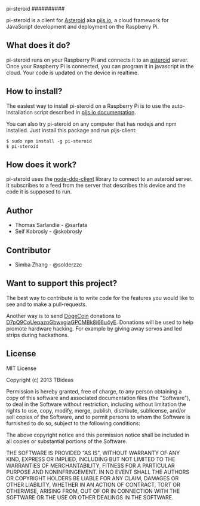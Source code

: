 pi-steroid
##########

pi-steroid is a client for [Asteroid][asteroid] aka [pijs.io][pijs], a cloud framework for JavaScript development and deployment on the Raspberry Pi.

## What does it do?

pi-steroid runs on your Raspberry Pi and connects it to an [asteroid] server. Once your Raspberry Pi is connected, you can program it in javascript in the cloud. Your code is updated on the device in realtime.

## How to install?

The easiest way to install pi-steroid on a Raspberry Pi is to use the auto-installation script described in [pijs.io documentation][pijsdoc].

You can also try pi-steroid on any computer that has nodejs and npm installed. Just install this package and run pijs-client:

    $ sudo npm install -g pi-steroid
    $ pi-steroid

## How does it work?

pi-steroid uses the [node-ddp-client][node-ddp-client] library to connect to an asteroid server. It subscribes to a feed from the server that describes this device and the code it is supposed to run.

## Author

 * Thomas Sarlandie - @sarfata
 * Seif Kobrosly - @skobrosly

## Contributor

 * Simba Zhang - @solderzzc

## Want to support this project?

The best way to contribute is to write code for the features you would like to see and to make a pull-requests.

Another way is to send [DogeCoin](http://www.dogecoin.com) donations to [D7pQ9CoUepazpGbwxgiaGPCMBk8i66u4yE](dogecoin:D7pQ9CoUepazpGbwxgiaGPCMBk8i66u4yE?amount=1000&message=Pi-blaster%20donation&label=pi-blaster). Donations will be used to help promote hardware hacking. For example by giving away servos and led strips during hackathons.

## License

MIT License

Copyright (c) 2013 TBideas

Permission is hereby granted, free of charge, to any person obtaining a copy of this software and associated documentation files (the "Software"), to deal in the Software without restriction, including without limitation the rights to use, copy, modify, merge, publish, distribute, sublicense, and/or sell copies of the Software, and to permit persons to whom the Software is furnished to do so, subject to the following conditions:

The above copyright notice and this permission notice shall be included in all copies or substantial portions of the Software.

THE SOFTWARE IS PROVIDED "AS IS", WITHOUT WARRANTY OF ANY KIND, EXPRESS OR IMPLIED, INCLUDING BUT NOT LIMITED TO THE WARRANTIES OF MERCHANTABILITY, FITNESS FOR A PARTICULAR PURPOSE AND NONINFRINGEMENT. IN NO EVENT SHALL THE AUTHORS OR COPYRIGHT HOLDERS BE LIABLE FOR ANY CLAIM, DAMAGES OR OTHER LIABILITY, WHETHER IN AN ACTION OF CONTRACT, TORT OR OTHERWISE, ARISING FROM, OUT OF OR IN CONNECTION WITH THE SOFTWARE OR THE USE OR OTHER DEALINGS IN THE SOFTWARE.

[asteroid]: http://github.com/tbideas/asteroid/
[pijs]: http://www.pijs.io/
[pijsdoc]: http://pijs.io/gettingstarted
[node-ddp-client]: http://github.com/oortcloud/node-ddp-client
